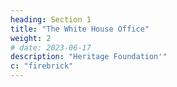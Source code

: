 ```yaml
---
heading: Section 1
title: "The White House Office"
weight: 2
# date: 2023-06-17
description: "Heritage Foundation'"
c: "firebrick"
---
```


